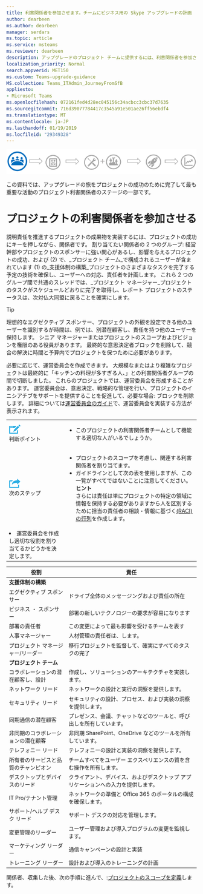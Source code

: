 ```yaml
---
title: 利害関係者を参加させます。チームにビジネス用の Skype アップグレードの計画
author: dearbeen
ms.author: dearbeen
manager: serdars
ms.topic: article
ms.service: msteams
ms.reviewer: dearbeen
description: アップグレードのプロジェクト チームに提供するには、利害関係者を参加させます。
localization_priority: Normal
search.appverid: MET150
ms.custom: Teams-upgrade-guidance
MS.collection: Teams_ITAdmin_JourneyFromSfB
appliesto:
- Microsoft Teams
ms.openlocfilehash: 072161fed4d28ec045156c34acbcc3cbc37d7635
ms.sourcegitcommit: 716d39077784417c3545a91e501ae26ff56ebdf4
ms.translationtype: MT
ms.contentlocale: ja-JP
ms.lasthandoff: 01/19/2019
ms.locfileid: "29349328"
---
```

![プロジェクト利害関係者のチームを収集することに重点を置いて、旅アップグレードの段階](media/upgrade-banner-stakeholders.png "プロジェクト利害関係者のチームを収集することに重点を置いて、旅アップグレードの段階")

この資料では、アップグレードの旅をプロジェクトの成功のために完了して最も重要な活動のプロジェクト利害関係者のステージの一部です。

# <a name="enlist-your-project-stakeholders"></a>プロジェクトの利害関係者を参加させる

説明責任を推進するプロジェクトの成果物を実装するには、プロジェクトの成功にキーを押しながら、関係者です。 割り当てたい関係者の 2 つのグループ: 経営幹部やプロジェクトのスポンサーに強い関心があるし、影響を与えるプロジェクトの成功、および (2) で、_プロジェクト チーム_で構成されるユーザーが含まれています (1) の_支援体制の構築_プロジェクトのさまざまなタスクを完了する予定の技術を確保し、ユーザーへの対応、責任者を計画します。 これら 2 つのグループ間で共通のスレッドでは、_プロジェクト マネージャー_プロジェクトのタスクがスケジュールどおりに完了を取得し、レポート プロジェクトのステータスは、次対仏大同盟に戻ることを確実にします。

> [!Tip]
> 理想的なエグゼクティブ スポンサー、プロジェクトの外観を設定できる他のユーザーを識別するが時間は、例では、別潜在顧客し、責任を持つ他のユーザーを保持します。 シニア マネージャーまたはプロジェクトのスコープおよびビジョンを権限のある役員があります。 最終的な意思決定者ブロックを削除して、競合の解決に時間と予算内でプロジェクトを保つために必要があります。

必要に応じて、運営委員会を作成できます。 大規模なまたはより複雑なプロジェクトは最終的に「キッチンの料理が多すぎる人、」との利害関係者グループの間で切断しました。 これらのプロジェクトでは、運営委員会を形成することがあります。 運営委員会は、意思決定、戦略的な管理を行い、プロジェクトのイニシアチブをサポートを提供することを促進して、必要な場合: ブロックを削除します。 詳細については[運営委員会のガイド](https://aka.ms/SteeringCommittee)で、運営委員会を実装する方法が表示されます。

| | |
|---|---|
| ![](media/audio_conferencing_image7.png) <br/>判断ポイント | <ul><li>このプロジェクトの利害関係者チームとして機能する適切な人がいるでしょうか。</li></ul> |
| ![](media/audio_conferencing_image9.png)<br/>次のステップ | <ul><li>プロジェクトのスコープを考慮し、関連する利害関係者を割り当てます。</li><li>ガイドラインとして次の表を使用しますが、この一覧がすべてではないことに注意してください。<br><strong>ヒント</strong><br>さらには責任は単にプロジェクトの特定の領域に情報を保持する必要がありますから人を区別するために担当の責任者の相談・情報に基づく[(RACI) の行列](https://en.wikipedia.org/wiki/Responsibility_assignment_matrix)を作成します。</li> |
| <li>運営委員会を作成し適切な役割を割り当てるかどうかを決定します。</li></ul> | |

| 役割 | 責任 |
|---|---|
| **支援体制の構築** | |
| エグゼクティブ スポンサー | ドライブ全体のメッセージングおよび責任の所在 |
| ビジネス ・ スポンサー | 部署の新しいテクノロジーの要求が容易になります |
| 部署の責任者 | この変更によって最も影響を受けるチームを表す |
| 人事マネージャー | 人材管理の責任者は、します。 |
| プロジェクト マネージャー/リーダー | 移行プロジェクトを監督して、確実にすべてのタスクの完了 |
| **プロジェクト チーム** | |
| コラボレーションの潜在顧客し、設計 | 作成し、ソリューションのアーキテクチャを実装します。 |
| ネットワーク リード | ネットワークの設計と実行の洞察を提供します。 |
| セキュリティ リード | セキュリティの設計、プロセス、および実装の洞察を提供します。 |
| 同期通信の潜在顧客 | プレゼンス、会議、チャットなどのツールと、呼び出しを所有しています。 |
| 非同期のコラボレーションの潜在顧客 | 非同期 SharePoint、OneDrive などのツールを所有しています。 |
| テレフォニー リード | テレフォニーの設計と実装の洞察を提供します。 |
| 所有者のサービスと品質のチャンピオン | チームすべてをユーザー エクスペリエンスの質を含む操作を所有します。 |
| デスクトップとデバイスのリード | クライアント、デバイス、およびデスクトップ アプリケーションへの入力を提供します。 |
| IT Pro/テナント管理 | ネットワークの準備と Office 365 のポータルの構成を確保します。 |
| サポート/ヘルプ デスク リード | サポート デスクの対応を管理します。 |
| 変更管理のリーダー | ユーザー管理および導入プログラムの変更を監視します。 |
| マーケティング リーダー | 通信キャンペーンの設計と実装 |
| トレーニング リーダー | 設計および導入のトレーニングの計画 |

関係者、収集した後、次の手順に進んで、:[プロジェクトのスコープを定義](https://aka.ms/SkypetoTeams-Scope)します。